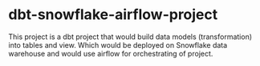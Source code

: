 # dbt-snowflake-airflow-project
This project is a dbt project that would build data models (transformation) into tables and view. Which would be deployed on Snowflake data warehouse and would use airflow for orchestrating of project.
